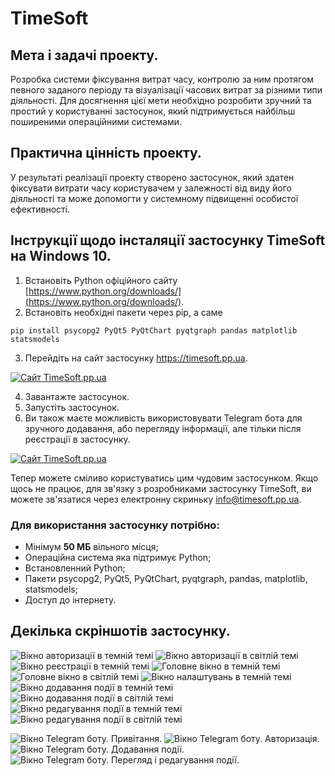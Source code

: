 # TimeSoft

## Мета і задачі проекту. 
Розробка системи фіксування витрат часу, контролю за ним протягом певного заданого періоду та візуалізації часових витрат за різними типи діяльності. 
Для досягнення цієї мети необхідно розробити зручний та простий у користуванні застосунок, який підтримується найбільш поширеними операційними системами.

## Практична цінність проекту. 
У результаті реалізації проекту створено застосунок, який здатен фіксувати витрати часу користувачем у залежності від виду його діяльності та може допомогти у системному підвищенні особистої ефективності.


## Інструкції щодо інсталяції застосунку TimeSoft на Windows 10.
1. Встановіть Python офіційного сайту [https://www.python.org/downloads/](https://www.python.org/downloads/).
2. Встановіть необхідні пакети через pip, а саме 

```pip install psycopg2 PyQt5 PyQtChart pyqtgraph pandas matplotlib statsmodels```

3. Перейдіть на сайт застосунку https://timesoft.pp.ua.

[![Сайт TimeSoft.pp.ua](https://timesoft.pp.ua/src/images/btn_logo_to.svg)](https://timesoft.pp.ua/)

4. Завантажте застосунок.
5. Запустіть застосунок.
6. Ви також маєте можливість використовувати Telegram бота для зручного додавання, або перегляду інформації, але тільки після реєстрації в застосунку.

[![Сайт TimeSoft.pp.ua](https://timesoft.pp.ua/src/images/btn_logo_to.svg)](https://t.me/TimeSoft_Assistant_Bot)

Тепер можете сміливо користуватись цим чудовим застосунком.
Якщо щось не працює, для зв'язку з розробниками застосунку TimeSoft, ви можете зв'язатися через електронну скриньку info@timesoft.pp.ua.

### **Для використання застосунку потрібно:**
* Мінімум **50 МБ** вільного місця;
* Операційна система яка підтримує Python;
* Встановленний Python;
* Пакети psycopg2, PyQt5, PyQtChart, pyqtgraph, pandas, matplotlib, statsmodels;
* Доступ до інтернету.

## Декілька скріншотів застосунку.
![Вікно авторизації в темній темі](https://timesoft.pp.ua/src/images/login_d.jpg)
![Вікно авторизації в світлій темі](https://timesoft.pp.ua/src/images/login_w.jpg)
![Вікно реєстрації в темній темі](https://timesoft.pp.ua/src/images/register_d.jpg)
![Головне вікно в темній темі](https://timesoft.pp.ua/src/images/mainwindow_d.jpg)
![Головне вікно в світлій темі](https://timesoft.pp.ua/src/images/mainwindow_w.jpg)
![Вікно налаштувань в темній темі](https://timesoft.pp.ua/src/images/settings_d.jpg)
![Вікно додавання події в темній темі](https://timesoft.pp.ua/src/images/add_event_d.jpg)
![Вікно додавання події в світлій темі](https://timesoft.pp.ua/src/images/add_event_w.jpg)
![Вікно редагування події в темній темі](https://timesoft.pp.ua/src/images/edit_event_d.jpg)
![Вікно редагування події в світлій темі](https://timesoft.pp.ua/src/images/edit_event_w.jpg)

![Вікно Telegram боту. Привітання.](https://timesoft.pp.ua/src/images/Telegram_bot_1.jpg)
![Вікно Telegram боту. Авторизація.](https://timesoft.pp.ua/src/images/Telegram_bot_2.jpg)
![Вікно Telegram боту. Додавання події.](https://timesoft.pp.ua/src/images/Telegram_bot_3.jpg)
![Вікно Telegram боту. Перегляд і редагування події.](https://timesoft.pp.ua/src/images/Telegram_bot_5.jpg)
